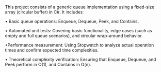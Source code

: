 This project consists of a generic queue implementation using a fixed-size array (circular buffer) in C#. It includes:

•	Basic queue operations: Enqueue, Dequeue, Peek, and Contains.

•	Automated unit tests: Covering basic functionality, edge cases (such as empty and full queue scenarios), and circular wrap-around behavior.

•Performance measurement: Using Stopwatch to analyze actual operation times and confirm expected time complexities.

•	Theoretical complexity verification: Ensuring that Enqueue, Dequeue, and Peek perform in O(1), and Contains in O(n).
